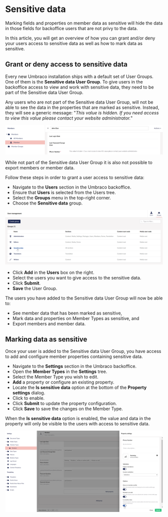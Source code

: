 # Sensitive data

Marking fields and properties on member data as sensitive will hide the data in those fields for backoffice users that are not privy to the data.

In this article, you will get an overview of how you can grant and/or deny your users access to sensitive data as well as how to mark data as sensitive.

## Grant or deny access to sensitive data

Every new Umbraco installation ships with a default set of User Groups. One of them is the **Sensitive data User Group**. To give users in the backoffice access to view and work with sensitive data, they need to be part of the Sensitive data User Group.

Any users who are not part of the Sensitive data User Group, will not be able to see the data in the properties that are marked as sensitive. Instead, they will see a generic message: "_This value is hidden. If you need access to view this value please contact your website administrator._"

![Sensitive data hidden](images/sensitive-data-hidden-v8.png)

While not part of the Sensitive data User Group it is also not possible to export members or member data.

Follow these steps in order to grant a user access to sensitive data:

* Navigate to the **Users** section in the Umbraco backoffice.
* Ensure that **Users** is selected from the Users tree.
* Select the **Groups** menu in the top-right corner.
* Choose the **Sensitive data** group.

![Sensitive data user group](images/sensitive-data-user-group-v8.png)

* Click **Add** in the **Users** box on the right.
* Select the users you want to give access to the sensitive data.
* Click **Submit**.
* **Save** the User Group.

The users you have added to the Sensitive data User Group will now be able to:

* See member data that has been marked as sensitive,
* Mark data and properties on Member Types as sensitive, and
* Export members and member data.

## Marking data as sensitive

Once your user is added to the Sensitive data User Group, you have access to add and configure member properties containing sensitive data.

* Navigate to the **Settings** section in the Umbraco backoffice.
* Open the **Member Types** in the **Settings** tree.
* Select the Member Type you wish to edit.
* **Add** a property or configure an existing property.
* Locate the **Is sensitive data** option at the bottom of the **Property settings** dialog.
* Click to enable.
* Click **Submit** to update the property configuration.
* Click **Save** to save the changes on the Member Type.

When the **Is sensitive data** option is enabled, the value and data in the property will only be visible to the users with access to sensitive data.

![Update member type](images/update-member-type-v8.png)
